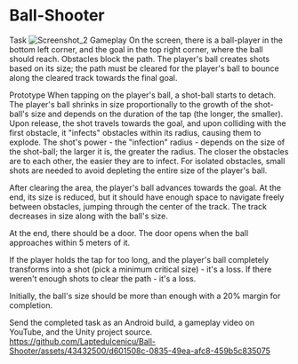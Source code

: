# Ball-Shooter
Task
![Screenshot_2](https://github.com/Laptedulcenicu/Ball-Shooter/assets/43432500/03f519e3-be64-4dcb-a21b-cc15216c90e0)
Gameplay
On the screen, there is a ball-player in the bottom left corner, and the goal in the top right corner, where the ball should reach. Obstacles block the path. The player's ball creates shots based on its size; the path must be cleared for the player's ball to bounce along the cleared track towards the final goal.

Prototype
When tapping on the player's ball, a shot-ball starts to detach. The player's ball shrinks in size proportionally to the growth of the shot-ball's size and depends on the duration of the tap (the longer, the smaller). Upon release, the shot travels towards the goal, and upon colliding with the first obstacle, it "infects" obstacles within its radius, causing them to explode.
The shot's power - the "infection" radius - depends on the size of the shot-ball; the larger it is, the greater the radius. The closer the obstacles are to each other, the easier they are to infect. For isolated obstacles, small shots are needed to avoid depleting the entire size of the player's ball.

After clearing the area, the player's ball advances towards the goal. At the end, its size is reduced, but it should have enough space to navigate freely between obstacles, jumping through the center of the track. The track decreases in size along with the ball's size.

At the end, there should be a door. The door opens when the ball approaches within 5 meters of it.

If the player holds the tap for too long, and the player's ball completely transforms into a shot (pick a minimum critical size) - it's a loss. If there weren't enough shots to clear the path - it's a loss.

Initially, the ball's size should be more than enough with a 20% margin for completion.

Send the completed task as an Android build, a gameplay video on YouTube, and the Unity project source.
https://github.com/Laptedulcenicu/Ball-Shooter/assets/43432500/d601508c-0835-49ea-afc8-459b5c835075

